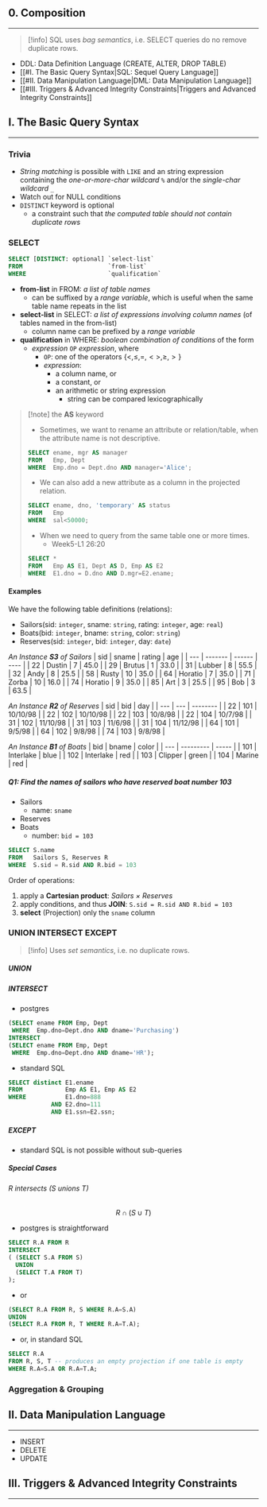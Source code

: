## 0. Composition
---
> [!info]
> SQL uses *bag semantics*, i.e. SELECT queries do no remove duplicate rows.

- DDL: Data Definition Language (CREATE, ALTER, DROP TABLE)
- [[#I. The Basic Query Syntax|SQL: Sequel Query Language]]
- [[#II. Data Manipulation Language|DML: Data Manipulation Language]]
- [[#III. Triggers & Advanced Integrity Constraints|Triggers and Advanced Integrity Constraints]]

## I. The Basic Query Syntax
---
### Trivia
- *String matching* is possible with `LIKE` and an string expression containing the *one-or-more-char wildcard* `%` and/or the *single-char wildcard* `_`
- Watch out for NULL conditions
- `DISTINCT` keyword is optional
	- a constraint such that *the computed table should not contain duplicate rows*


### SELECT
```sql
SELECT [DISTINCT: optional] `select-list`
FROM                        `from-list`
WHERE                       `qualification`
```

- **from-list** in FROM: *a list of table names*
	- can be suffixed by a *range variable*, which is useful when the same table name repeats in the list
- **select-list** in SELECT: *a list of expressions involving column names* (of tables named in the from-list)
	- column name can be prefixed by a *range variable*
- **qualification** in WHERE: *boolean combination of conditions* of the form
	- *expression* `OP` *expression*, where
		- `OP`: one of the operators $\{\lt, \leq, =, <>, \geq, \gt\}$
		- *expression*:
			- a column name, or
			- a constant, or
			- an arithmetic or string expression
				- string can be compared lexicographically

> [!note] the **AS** keyword
> - Sometimes, we want to rename an attribute or relation/table, when the attribute name is not descriptive.
> ```sql
> SELECT ename, mgr AS manager
> FROM   Emp, Dept
> WHERE  Emp.dno = Dept.dno AND manager='Alice';
> ```
> - We can also add a new attribute as a column in the projected relation.
> ```sql
> SELECT ename, dno, 'temporary' AS status
> FROM   Emp
> WHERE  sal<50000;
> ```
> - When we need to query from the same table one or more times.
> 	- Week5-L1 26:20
> ```sql
> SELECT *
> FROM   Emp AS E1, Dept AS D, Emp AS E2
> WHERE  E1.dno = D.dno AND D.mgr=E2.ename;
> ```

#### Examples
We have the following table definitions (relations):
- Sailors(sid: `integer`, sname: `string`, rating: `integer`, age: `real`)
- Boats(bid: `integer`, bname: `string`, color: `string`)
- Reserves(sid: `integer`, bid: `integer`, day: `date`)

*An Instance **S3** of Sailors*
| sid | sname   | rating | age  |
| --- | ------- | ------ | ---- |
| 22  | Dustin  | 7      | 45.0 |
| 29  | Brutus  | 1      | 33.0 |
| 31  | Lubber  | 8      | 55.5 |
| 32  | Andy    | 8      | 25.5 |
| 58  | Rusty   | 10     | 35.0 |
| 64  | Horatio | 7      | 35.0 |
| 71  | Zorba   | 10     | 16.0 |
| 74  | Horatio | 9      | 35.0 |
| 85  | Art     | 3      | 25.5 |
| 95  | Bob     | 3      | 63.5 |

*An Instance **R2** of Reserves*
| sid | bid | day      |
| --- | --- | -------- |
| 22  | 101 | 10/10/98 |
| 22  | 102 | 10/10/98 |
| 22  | 103 | 10/8/98  |
| 22  | 104 | 10/7/98  |
| 31  | 102 | 11/10/98 |
| 31  | 103 | 11/6/98  |
| 31  | 104 | 11/12/98 |
| 64  | 101 | 9/5/98   |
| 64  | 102 | 9/8/98   |
| 74  | 103 | 9/8/98   |

*An Instance **B1** of Boats*
| bid | bname     | color |
| --- | --------- | ----- |
| 101 | Interlake | blue  |
| 102 | Interlake | red   |
| 103 | Clipper   | green |
| 104 | Marine    | red   |

##### Q1: Find the names of sailors who have reserved boat number 103
- Sailors
	- name: `sname`
- Reserves
- Boats
	- number: `bid = 103`

```sql
SELECT S.name
FROM   Sailors S, Reserves R
WHERE  S.sid = R.sid AND R.bid = 103
```

Order of operations:
1. apply a **Cartesian product**: *Sailors $\times$ Reserves*
2. apply conditions, and thus **JOIN**: `S.sid = R.sid AND R.bid = 103`
3. **select** (Projection) only the `sname` column


### UNION INTERSECT EXCEPT
> [!info]
> Uses *set semantics*, i.e. no duplicate rows.

##### UNION

##### INTERSECT
- postgres
```sql
(SELECT ename FROM Emp, Dept
 WHERE  Emp.dno=Dept.dno AND dname='Purchasing')
INTERSECT
(SELECT ename FROM Emp, Dept
 WHERE  Emp.dno=Dept.dno AND dname='HR');
```

- standard SQL
```sql
SELECT distinct E1.ename
FROM            Emp AS E1, Emp AS E2
WHERE           E1.dno=888
			AND E2.dno=111
			AND E1.ssn=E2.ssn;
```

##### EXCEPT
- standard SQL is not possible without sub-queries

##### Special Cases
###### R intersects (S unions T)
$$R\cap (S\cup T)$$

- postgres is straightforward
```sql
SELECT R.A FROM R
INTERSECT
( (SELECT S.A FROM S)
  UNION
  (SELECT T.A FROM T)
);
```

- or
```sql
(SELECT R.A FROM R, S WHERE R.A=S.A)
UNION
(SELECT R.A FROM R, T WHERE R.A=T.A);
```

- or, in standard SQL
```sql
SELECT R.A
FROM R, S, T -- produces an empty projection if one table is empty
WHERE R.A=S.A OR R.A=T.A;
```


### Aggregation & Grouping


## II. Data Manipulation Language
---
- INSERT
- DELETE
- UPDATE


## III. Triggers & Advanced Integrity Constraints
---